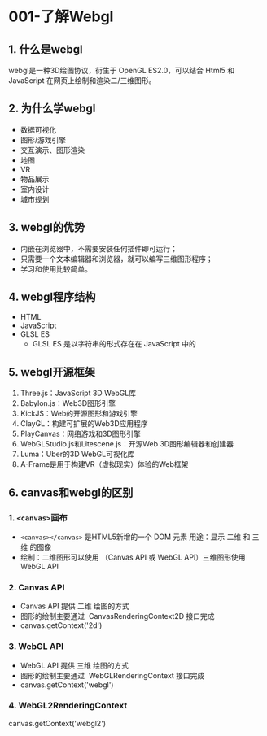 # 001-了解Webgl

## 1. 什么是webgl
webgl是一种3D绘图协议，衍生于 OpenGL ES2.0，可以结合 Html5 和 JavaScript 在网页上绘制和渲染二/三维图形。

## 2. 为什么学webgl
- 数据可视化
- 图形/游戏引擎
- 交互演示、图形渲染
- 地图
- VR
- 物品展示
- 室内设计
- 城市规划

## 3. webgl的优势
- 内嵌在浏览器中，不需要安装任何插件即可运⾏；
- 只需要⼀个⽂本编辑器和浏览器，就可以编写三维图形程序；
- 学习和使用比较简单。

## 4. webgl程序结构
- HTML
- JavaScript
- GLSL ES
  - GLSL ES 是以字符串的形式存在在 JavaScript 中的

## 5. webgl开源框架
1. Three.js：JavaScript 3D WebGL库 
2. Babylon.js：Web3D图形引擎 
3. KickJS：Web的开源图形和游戏引擎 
4. ClayGL：构建可扩展的Web3D应⽤程序
5. PlayCanvas：网络游戏和3D图形引擎
6. WebGLStudio.js和Litescene.js：开源Web 3D图形编辑器和创建器 
7. Luma：Uber的3D WebGL可视化库
8. A-Frame是用于构建VR（虚拟现实）体验的Web框架

## 6. canvas和webgl的区别

### 1. `<canvas>`画布

- `<canvas></canvas>` 是HTML5新增的一个 DOM 元素
     用途：显示 二维 和 三维 的图像
- 绘制：二维图形可以使用 （Canvas API 或 WebGL API）三维图形使用 WebGL API

### 2. Canvas API
- Canvas API 提供 二维 绘图的方式
- 图形的绘制主要通过  CanvasRenderingContext2D 接口完成
- canvas.getContext('2d')

### 3. WebGL API
- WebGL API 提供 三维 绘图的方式
- 图形的绘制主要通过  WebGLRenderingContext 接口完成
- canvas.getContext('webgl')

### 4. WebGL2RenderingContext
canvas.getContext('webgl2')